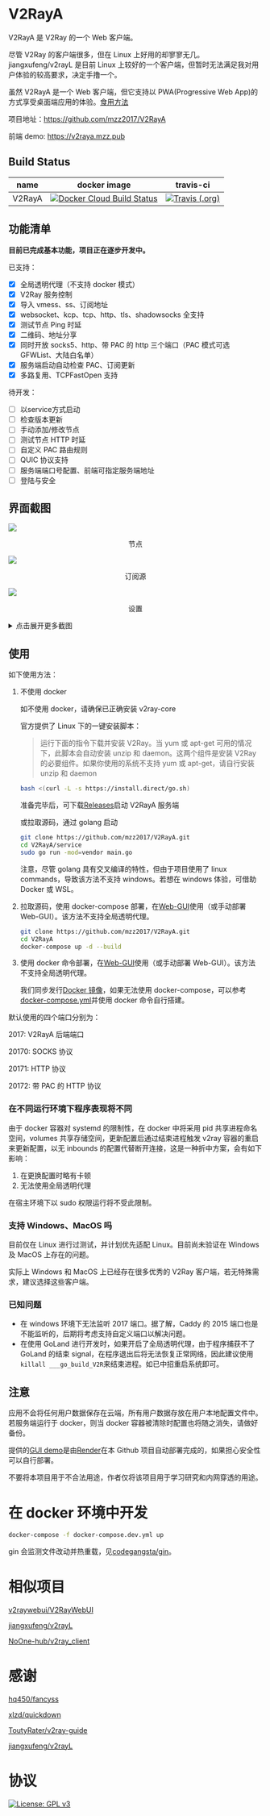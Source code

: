 # V2RayA

V2RayA 是 V2Ray 的一个 Web 客户端。

尽管 V2Ray 的客户端很多，但在 Linux 上好用的却寥寥无几。jiangxufeng/v2rayL 是目前 Linux 上较好的一个客户端，但暂时无法满足我对用户体验的较高要求，决定手撸一个。

虽然 V2RayA 是一个 Web 客户端，但它支持以 PWA(Progressive Web App)的方式享受桌面端应用的体验。[食用方法](https://www.ithome.com/0/414/429.htm)

项目地址：https://github.com/mzz2017/V2RayA

前端 demo: https://v2raya.mzz.pub

## Build Status

| name   | docker image                                                                                                                                          | travis-ci                                                                                                                                          |
| ------ | ----------------------------------------------------------------------------------------------------------------------------------------------------- | -------------------------------------------------------------------------------------------------------------------------------------------------- |
| V2RayA | [![Docker Cloud Build Status](https://img.shields.io/docker/cloud/build/mzz2017/v2raya?style=for-the-badge)](https://hub.docker.com/r/mzz2017/v2raya) | [![Travis (.org)](https://img.shields.io/travis/mzz2017/V2RayA?label=TRAVIS-CI%20BUILD&style=for-the-badge)](https://travis-ci.org/mzz2017/V2RayA) |

## 功能清单

**目前已完成基本功能，项目正在逐步开发中。**

已支持：

- [x] 全局透明代理（不支持 docker 模式）
- [x] V2Ray 服务控制
- [x] 导入 vmess、ss、订阅地址
- [x] websocket、kcp、tcp、http、tls、shadowsocks 全支持
- [x] 测试节点 Ping 时延
- [x] 二维码、地址分享
- [x] 同时开放 socks5、http、带 PAC 的 http 三个端口（PAC 模式可选 GFWList、大陆白名单）
- [x] 服务端启动自动检查 PAC、订阅更新
- [x] 多路复用、TCPFastOpen 支持

待开发：

- [ ] 以service方式启动
- [ ] 检查版本更新
- [ ] 手动添加/修改节点
- [ ] 测试节点 HTTP 时延
- [ ] 自定义 PAC 路由规则
- [ ] QUIC 协议支持
- [ ] 服务端端口号配置、前端可指定服务端地址
- [ ] 登陆与安全

## 界面截图

<img src="http://mzzeast.shumsg.cn/FtwssiGjyR_IXalEiquQw--5ChYl" />
<p align="center">节点</p>
<img src="http://mzzeast.shumsg.cn/FlF9m8Ze5D24FlS0DfYykKCG0G3-" />
<p align="center">订阅源</p>
<img src="http://mzzeast.shumsg.cn/FkOIrdEqCXvqQEgMH166RsugmaSs" />
<p align="center">设置</p>
<details>
    <summary>点击展开更多截图</summary>
<img src="http://mzzeast.shumsg.cn/FiVwkK1H5PqTevGcVAp34GCOuERE" />
<p align="center">使用自定义PAC时可以配置路由规则</p>

</details>

## 使用

如下使用方法：

1. 不使用 docker

   如不使用 docker，请确保已正确安装 v2ray-core

   官方提供了 Linux 下的一键安装脚本：

   > 运行下面的指令下载并安装 V2Ray。当 yum 或 apt-get 可用的情况下，此脚本会自动安装 unzip 和 daemon。这两个组件是安装 V2Ray 的必要组件。如果你使用的系统不支持 yum 或 apt-get，请自行安装 unzip 和 daemon

   ```bash
   bash <(curl -L -s https://install.direct/go.sh)
   ```

   准备完毕后，可下载[Releases](https://github.com/mzz2017/V2RayA/releases)启动 V2RayA 服务端

   或拉取源码，通过 golang 启动

   ```bash
   git clone https://github.com/mzz2017/V2RayA.git
   cd V2RayA/service
   sudo go run -mod=vendor main.go
   ```

   注意，尽管 golang 具有交叉编译的特性，但由于项目使用了 linux commands，导致该方法不支持 windows。若想在 windows 体验，可借助 Docker 或 WSL。

2. 拉取源码，使用 docker-compose 部署，在[Web-GUI](https://v2raya.mzz.pub)使用（或手动部署 Web-GUI）。该方法不支持全局透明代理。

   ```bash
   git clone https://github.com/mzz2017/V2RayA.git
   cd V2RayA
   docker-compose up -d --build
   ```

3. 使用 docker 命令部署，在[Web-GUI](https://v2raya.mzz.pub)使用（或手动部署 Web-GUI）。该方法不支持全局透明代理。

   我们同步发行[Docker 镜像](https://hub.docker.com/r/mzz2017/v2raya)，如果无法使用 docker-compose，可以参考[docker-compose.yml](https://github.com/mzz2017/V2RayA/blob/master/docker-compose.yml)并使用 docker 命令自行搭建。

默认使用的四个端口分别为：

2017: V2RayA 后端端口

20170: SOCKS 协议

20171: HTTP 协议

20172: 带 PAC 的 HTTP 协议

### 在不同运行环境下程序表现将不同

由于 docker 容器对 systemd 的限制性，在 docker 中将采用 pid 共享进程命名空间，volumes 共享存储空间，更新配置后通过结束进程触发 v2ray 容器的重启来更新配置，以无 inbounds 的配置代替断开连接，这是一种折中方案，会有如下影响：

1. 在更换配置时略有卡顿
2. 无法使用全局透明代理

在宿主环境下以 sudo 权限运行将不受此限制。

### 支持 Windows、MacOS 吗

目前仅在 Linux 进行过测试，并计划优先适配 Linux。目前尚未验证在 Windows 及 MacOS 上存在的问题。

实际上 Windows 和 MacOS 上已经存在很多优秀的 V2Ray 客户端，若无特殊需求，建议选择这些客户端。

### 已知问题

- 在 windows 环境下无法监听 2017 端口。据了解，Caddy 的 2015 端口也是不能监听的，后期将考虑支持自定义端口以解决问题。
- 在使用 GoLand 进行开发时，如果开启了全局透明代理，由于程序捕获不了 GoLand 的结束 signal，在程序退出后将无法恢复正常网络，因此建议使用`killall ___go_build_V2R`来结束进程。如已中招重启系统即可。

## 注意

应用不会将任何用户数据保存在云端，所有用户数据存放在用户本地配置文件中。若服务端运行于 docker，则当 docker 容器被清除时配置也将随之消失，请做好备份。

提供的[GUI demo](https://v2raya.mzz.pub)是由[Render](https://render.com/)在本 Github 项目自动部署完成的，如果担心安全性可以自行部署。

不要将本项目用于不合法用途，作者仅将该项目用于学习研究和内网穿透的用途。

# 在 docker 环境中开发

```bash
docker-compose -f docker-compose.dev.yml up
```

gin 会监测文件改动并热重载，见[codegangsta/gin](https://github.com/codegangsta/gin)。

# 相似项目

[v2raywebui/V2RayWebUI](https://github.com/v2raywebui/V2RayWebUI)

[jiangxufeng/v2rayL](https://github.com/jiangxufeng/v2rayL)

[NoOne-hub/v2ray_client](https://github.com/NoOne-hub/v2ray_client)

# 感谢

[hq450/fancyss](https://github.com/hq450/fancyss)

[xlzd/quickdown](https://github.com/xlzd/quickdown)

[ToutyRater/v2ray-guide](https://github.com/ToutyRater/v2ray-guide/blob/master/routing/sitedata.md)

[jiangxufeng/v2rayL](https://github.com/jiangxufeng/v2rayL)

# 协议

[![License: GPL v3](https://img.shields.io/badge/License-GPL%20v3-blue.svg)](https://www.gnu.org/licenses/gpl-3.0)
